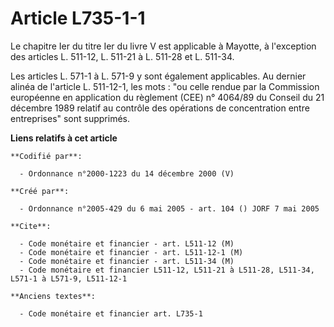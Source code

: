 # Article L735-1-1

Le chapitre Ier du titre Ier du livre V est applicable à Mayotte, à l'exception des articles L. 511-12, L. 511-21 à L. 511-28
et L. 511-34.

Les articles L. 571-1 à L. 571-9 y sont également applicables. Au dernier alinéa de l'article L. 511-12-1, les mots : "ou
celle rendue par la Commission européenne en application du règlement (CEE) n° 4064/89 du Conseil du 21 décembre 1989 relatif
au contrôle des opérations de concentration entre entreprises" sont supprimés.

**Liens relatifs à cet article**

	**Codifié par**:

	  - Ordonnance n°2000-1223 du 14 décembre 2000 (V)

	**Créé par**:

	  - Ordonnance n°2005-429 du 6 mai 2005 - art. 104 () JORF 7 mai 2005

	**Cite**:

	  - Code monétaire et financier - art. L511-12 (M)
	  - Code monétaire et financier - art. L511-12-1 (M)
	  - Code monétaire et financier - art. L511-34 (M)
	  - Code monétaire et financier L511-12, L511-21 à L511-28, L511-34, L571-1 à L571-9, L511-12-1

	**Anciens textes**:

	  - Code monétaire et financier art. L735-1
